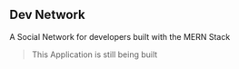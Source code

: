 ## Dev Network

A Social Network for developers built with the MERN Stack

> This Application is still being built
